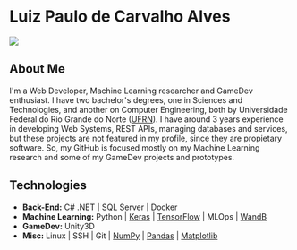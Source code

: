 # Luiz Paulo de Carvalho Alves
 <a href="https://www.linkedin.com/in/lpdcalves/">
  <img src="https://img.shields.io/badge/LinkedIn-0077B5?style=for-the-badge&logo=linkedin&logoColor=white" target="_blank">
 </a>

## About Me
I'm a Web Developer, Machine Learning researcher and GameDev enthusiast. I have two bachelor's degrees, one in Sciences and Technologies, and another on Computer Engineering, both by Universidade Federal do Rio Grande do Norte ([UFRN](https://www.ufrn.br/)). I have around 3 years experience in developing Web Systems, REST APIs, managing databases and services, but these projects are not featured in my profile, since they are propietary software. So, my GitHub is focused mostly on my Machine Learning research and some of my GameDev projects and prototypes.

## Technologies

- **Back-End:** C# .NET  | SQL Server | Docker
- **Machine Learning:** Python | [Keras](https://keras.io/) | [TensorFlow](https://www.tensorflow.org) | MLOps | [WandB](https://wandb.ai)
- **GameDev:** Unity3D
- **Misc:** Linux | SSH | Git | [NumPy](https://numpy.org/) | [Pandas](https://pandas.pydata.org/) | [Matplotlib](https://matplotlib.org/)
